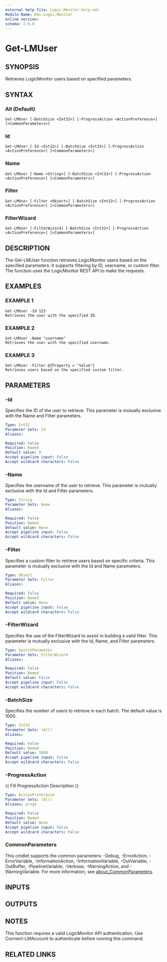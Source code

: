 ```yaml
---
external help file: Logic.Monitor-help.xml
Module Name: Dev.Logic.Monitor
online version:
schema: 2.0.0
---
```


# Get-LMUser

## SYNOPSIS
Retrieves LogicMonitor users based on specified parameters.

## SYNTAX

### All (Default)
```
Get-LMUser [-BatchSize <Int32>] [-ProgressAction <ActionPreference>] [<CommonParameters>]
```

### Id
```
Get-LMUser [-Id <Int32>] [-BatchSize <Int32>] [-ProgressAction <ActionPreference>] [<CommonParameters>]
```

### Name
```
Get-LMUser [-Name <String>] [-BatchSize <Int32>] [-ProgressAction <ActionPreference>] [<CommonParameters>]
```

### Filter
```
Get-LMUser [-Filter <Object>] [-BatchSize <Int32>] [-ProgressAction <ActionPreference>] [<CommonParameters>]
```

### FilterWizard
```
Get-LMUser [-FilterWizard] [-BatchSize <Int32>] [-ProgressAction <ActionPreference>] [<CommonParameters>]
```

## DESCRIPTION
The Get-LMUser function retrieves LogicMonitor users based on the specified parameters.
It supports filtering by ID, username, or custom filter.
The function uses the LogicMonitor REST API to make the requests.

## EXAMPLES

### EXAMPLE 1
```
Get-LMUser -Id 123
Retrieves the user with the specified ID.
```

### EXAMPLE 2
```
Get-LMUser -Name "username"
Retrieves the user with the specified username.
```

### EXAMPLE 3
```
Get-LMUser -Filter @{Property = "Value"}
Retrieves users based on the specified custom filter.
```

## PARAMETERS

### -Id
Specifies the ID of the user to retrieve.
This parameter is mutually exclusive with the Name and Filter parameters.

```yaml
Type: Int32
Parameter Sets: Id
Aliases:

Required: False
Position: Named
Default value: 0
Accept pipeline input: False
Accept wildcard characters: False
```

### -Name
Specifies the username of the user to retrieve.
This parameter is mutually exclusive with the Id and Filter parameters.

```yaml
Type: String
Parameter Sets: Name
Aliases:

Required: False
Position: Named
Default value: None
Accept pipeline input: False
Accept wildcard characters: False
```

### -Filter
Specifies a custom filter to retrieve users based on specific criteria.
This parameter is mutually exclusive with the Id and Name parameters.

```yaml
Type: Object
Parameter Sets: Filter
Aliases:

Required: False
Position: Named
Default value: None
Accept pipeline input: False
Accept wildcard characters: False
```

### -FilterWizard
Specifies the use of the FilterWizard to assist in building a valid filter.
This parameter is mutually exclusive with the Id, Name, and Filter parameters.

```yaml
Type: SwitchParameter
Parameter Sets: FilterWizard
Aliases:

Required: False
Position: Named
Default value: False
Accept pipeline input: False
Accept wildcard characters: False
```

### -BatchSize
Specifies the number of users to retrieve in each batch.
The default value is 1000.

```yaml
Type: Int32
Parameter Sets: (All)
Aliases:

Required: False
Position: Named
Default value: 1000
Accept pipeline input: False
Accept wildcard characters: False
```

### -ProgressAction
{{ Fill ProgressAction Description }}

```yaml
Type: ActionPreference
Parameter Sets: (All)
Aliases: proga

Required: False
Position: Named
Default value: None
Accept pipeline input: False
Accept wildcard characters: False
```

### CommonParameters
This cmdlet supports the common parameters: -Debug, -ErrorAction, -ErrorVariable, -InformationAction, -InformationVariable, -OutVariable, -OutBuffer, -PipelineVariable, -Verbose, -WarningAction, and -WarningVariable. For more information, see [about_CommonParameters](http://go.microsoft.com/fwlink/?LinkID=113216).

## INPUTS

## OUTPUTS

## NOTES
This function requires a valid LogicMonitor API authentication.
Use Connect-LMAccount to authenticate before running this command.

## RELATED LINKS
